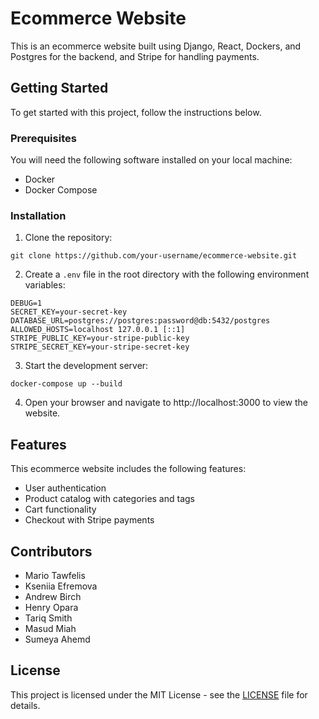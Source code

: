 # Ecommerce Website

This is an ecommerce website built using Django, React, Dockers, and Postgres for the backend, and Stripe for handling payments.

## Getting Started

To get started with this project, follow the instructions below.

### Prerequisites

You will need the following software installed on your local machine:

- Docker
- Docker Compose

### Installation

1. Clone the repository:

```
git clone https://github.com/your-username/ecommerce-website.git
```

2. Create a `.env` file in the root directory with the following environment variables:

```
DEBUG=1
SECRET_KEY=your-secret-key
DATABASE_URL=postgres://postgres:password@db:5432/postgres
ALLOWED_HOSTS=localhost 127.0.0.1 [::1]
STRIPE_PUBLIC_KEY=your-stripe-public-key
STRIPE_SECRET_KEY=your-stripe-secret-key
```

3. Start the development server:

```
docker-compose up --build
```

4. Open your browser and navigate to http://localhost:3000 to view the website.

## Features

This ecommerce website includes the following features:

- User authentication
- Product catalog with categories and tags
- Cart functionality
- Checkout with Stripe payments

## Contributors

- Mario Tawfelis
- Kseniia Efremova
- Andrew Birch
- Henry Opara
- Tariq Smith
- Masud Miah
- Sumeya Ahemd

## License

This project is licensed under the MIT License - see the [LICENSE](LICENSE) file for details.

